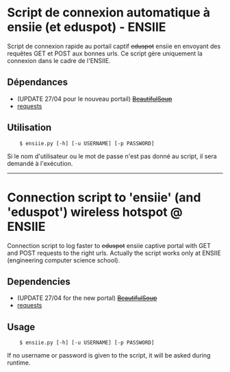 # Script de connexion automatique à ensiie (et eduspot) - ENSIIE #

Script de connexion rapide au portail captif ~~eduspot~~ ensiie en
envoyant des requêtes GET et POST aux bonnes urls. Ce script gère
uniquement la connexion dans le cadre de l'ENSIIE.

## Dépendances ##

* (UPDATE 27/04 pour le nouveau portail) ~~[BeautifulSoup](https://www.crummy.com/software/BeautifulSoup/)~~
* [requests](http://docs.python-requests.org/en/master/)

## Utilisation ##

```
    $ ensiie.py [-h] [-u USERNAME] [-p PASSWORD]
```

Si le nom d'utilisateur ou le mot de passe n'est pas donné au script,
il sera demandé à l'exécution.

* * *

# Connection script to 'ensiie' (and 'eduspot') wireless hotspot @ ENSIIE #

Connection script to log faster to ~~eduspot~~ ensiie captive portal
with GET and POST requests to the right urls. Actually the script
works only at ENSIIE (engineering computer science school).

## Dependencies ##

* (UPDATE 27/04 for the new portal) ~~[BeautifulSoup](https://www.crummy.com/software/BeautifulSoup/)~~
* [requests](http://docs.python-requests.org/en/master/)

## Usage ##

```
    $ ensiie.py [-h] [-u USERNAME] [-p PASSWORD]
```

If no username or password is given to the script, it will be asked
during runtime.

